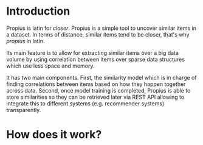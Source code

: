 # Introduction

Propius is latin for *closer*. Propius is a simple tool to uncover similar items in a dataset. In terms of distance, similar items tend to be closer, that's why _propius_ in latin.

Its main feature is to allow for extracting similar items over a big data volume by using correlation between items over sparse data structures which use less space and memory.

It has two main components. First, the similarity model which is in charge of finding correlations between items based on how they happen together across data. Second, once model training is completed, Propius is able to store similarities so they can be retrieved later via REST API allowing to integrate this to different systems (e.g. recommender systems) transparently.


# How does it work?

